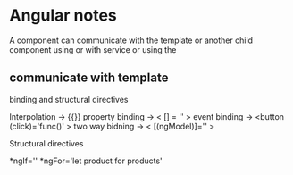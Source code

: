 # Angular notes

A component can communicate with the template or another child component using <pm-start> or with service or using the <router-outlet>

  
## communicate with template
  
  binding and structural directives
  
  Interpolation -> {{}}
  property binding -> < [] = '' >
  event binding -> <button (click)='func()' >
  two way bidning -> < [(ngModel)]='' >
  
  
  Structural directives
  
  *ngIf=''
  *ngFor='let product for products'
  
  
